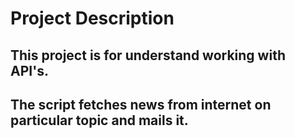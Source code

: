# Project Description

## This project is for understand working with API's.
## The script fetches news from internet on particular topic and mails it.
